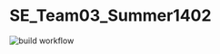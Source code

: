 # SE_Team03_Summer1402

![build workflow](https://github.com/Mohaymen-Academy/SE_Team03_Summer1402/actions/workflows/java-ci.yml/badge.svg)